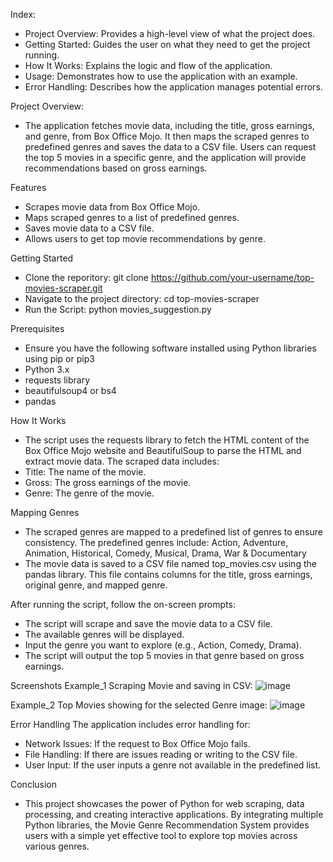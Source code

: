 Index:
- Project Overview: Provides a high-level view of what the project does.
- Getting Started: Guides the user on what they need to get the project running.
- How It Works: Explains the logic and flow of the application.
- Usage: Demonstrates how to use the application with an example.
- Error Handling: Describes how the application manages potential errors.

Project Overview:
- The application fetches movie data, including the title, gross earnings, and genre, from Box Office Mojo. It then maps the scraped genres to predefined genres and saves the data to a CSV file. Users can request the top 5 movies in a specific genre, and the application will provide recommendations based on gross earnings.

Features
- Scrapes movie data from Box Office Mojo.
- Maps scraped genres to a list of predefined genres.
- Saves movie data to a CSV file.
- Allows users to get top movie recommendations by genre.

Getting Started
- Clone the reporitory: git clone https://github.com/your-username/top-movies-scraper.git
- Navigate to the project directory: cd top-movies-scraper
- Run the Script: python movies_suggestion.py

Prerequisites
- Ensure you have the following software installed using Python libraries using pip or pip3
- Python 3.x
- requests library
- beautifulsoup4  or bs4
- pandas

How It Works
- The script uses the requests library to fetch the HTML content of the Box Office Mojo website and BeautifulSoup to parse the HTML and extract movie data. The scraped data includes:
- Title: The name of the movie.
- Gross: The gross earnings of the movie.
- Genre: The genre of the movie.

Mapping Genres
- The scraped genres are mapped to a predefined list of genres to ensure consistency. The predefined genres include: Action, Adventure, Animation, Historical, Comedy, Musical, Drama, War & Documentary
- The movie data is saved to a CSV file named top_movies.csv using the pandas library. This file contains columns for the title, gross earnings, original genre, and mapped genre.

After running the script, follow the on-screen prompts:
- The script will scrape and save the movie data to a CSV file.
- The available genres will be displayed.
- Input the genre you want to explore (e.g., Action, Comedy, Drama).
- The script will output the top 5 movies in that genre based on gross earnings.

Screenshots
Example_1 Scraping Movie and saving in CSV: ![image](https://github.com/user-attachments/assets/d7fba25c-168a-4e23-8318-b1d60ca881ae)

Example_2 Top Movies showing for the selected Genre image: ![image](https://github.com/user-attachments/assets/9d5fa9a9-bee9-4fd4-8c68-04417f21def6)


Error Handling
The application includes error handling for:
- Network Issues: If the request to Box Office Mojo fails.
- File Handling: If there are issues reading or writing to the CSV file.
- User Input: If the user inputs a genre not available in the predefined list.

Conclusion
- This project showcases the power of Python for web scraping, data processing, and creating interactive applications. By integrating multiple Python libraries, the Movie Genre Recommendation System provides users with a simple yet effective tool to explore top movies across various genres.
